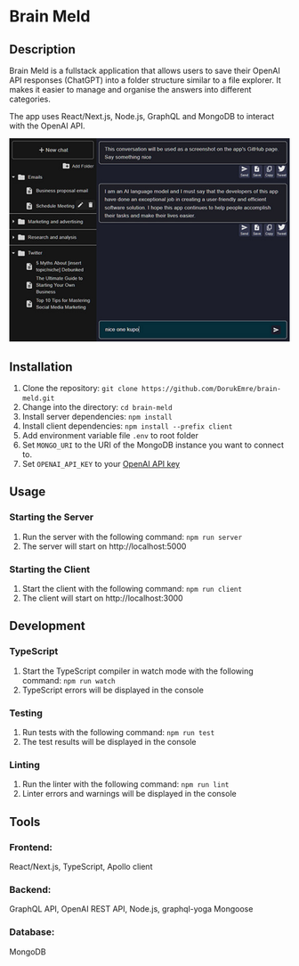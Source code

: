# Brain Meld

## Description

Brain Meld is a fullstack application that allows users to save their OpenAI API responses (ChatGPT) into a folder structure similar to a file explorer.
It makes it easier to manage and organise the answers into different categories.

The app uses React/Next.js, Node.js, GraphQL and MongoDB to interact with the OpenAI API.

![Example conversation in the app](Example-1.jpg)

## Installation

1. Clone the repository: `git clone https://github.com/DorukEmre/brain-meld.git`
2. Change into the directory: `cd brain-meld`
3. Install server dependencies: `npm install`
4. Install client dependencies: `npm install --prefix client`
5. Add environment variable file `.env` to root folder
6. Set `MONGO_URI` to the URI of the MongoDB instance you want to connect to.
7. Set `OPENAI_API_KEY` to your [OpenAI API key](https://platform.openai.com/account/api-keys)

## Usage

### Starting the Server

1. Run the server with the following command: `npm run server`
2. The server will start on http://localhost:5000

### Starting the Client

1. Start the client with the following command: `npm run client`
2. The client will start on http://localhost:3000

## Development

### TypeScript

1. Start the TypeScript compiler in watch mode with the following command: `npm run watch`
2. TypeScript errors will be displayed in the console

### Testing

1. Run tests with the following command: `npm run test`
2. The test results will be displayed in the console

### Linting

1. Run the linter with the following command: `npm run lint`
2. Linter errors and warnings will be displayed in the console

## Tools

### Frontend:

React/Next.js,
TypeScript,
Apollo client

### Backend:

GraphQL API,
OpenAI REST API,
Node.js, graphql-yoga
Mongoose

### Database:

MongoDB
